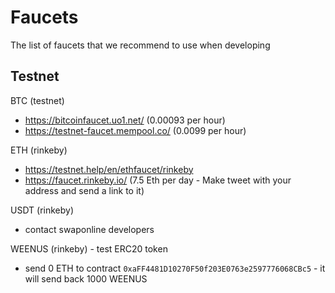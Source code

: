 # Faucets

The list of faucets that we recommend to use when developing


## Testnet

BTC (testnet)
 - https://bitcoinfaucet.uo1.net/ (0.00093 per hour)
 - https://testnet-faucet.mempool.co/ (0.0099 per hour)

ETH (rinkeby)
 - https://testnet.help/en/ethfaucet/rinkeby
 - https://faucet.rinkeby.io/ (7.5 Eth per day - Make tweet with your address and send a link to it)
 
USDT (rinkeby)
 - contact swaponline developers

WEENUS (rinkeby) - test ERC20 token
- send 0 ETH to contract `0xaFF4481D10270F50f203E0763e2597776068CBc5` - it will send back 1000 WEENUS
